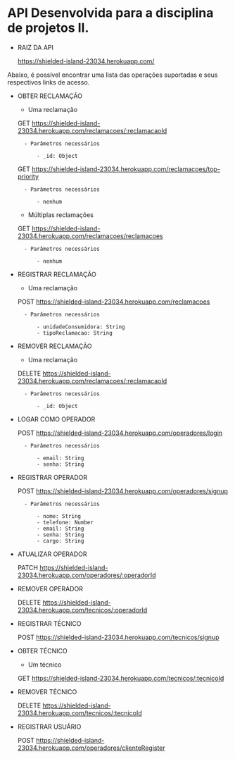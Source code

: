 # API Desenvolvida para a disciplina de projetos II.

- RAIZ DA API

    https://shielded-island-23034.herokuapp.com/
    
Abaixo, é possível encontrar uma lista das operações suportadas e seus respectivos links de acesso.


- OBTER RECLAMAÇÃO

    - Uma reclamação
   
    GET https://shielded-island-23034.herokuapp.com/reclamacoes/:reclamacaoId
              
        - Parâmetros necessários
            
            - _id: Object
            
    GET https://shielded-island-23034.herokuapp.com/reclamacoes/top-priority
    
        - Parâmetros necessários
       
            - nenhum
           
    - Múltiplas reclamações

    GET https://shielded-island-23034.herokuapp.com/reclamacoes/reclamacoes
    
        - Parâmetros necessários
            
            - nenhum

- REGISTRAR RECLAMAÇÃO

    - Uma reclamação
     
    POST https://shielded-island-23034.herokuapp.com/reclamacoes
    
        - Parâmetros necessários
        
            - unidadeConsumidora: String
            - tipoReclamacao: String 
    
- REMOVER RECLAMAÇÃO
    
    - Uma reclamação

    DELETE https://shielded-island-23034.herokuapp.com/reclamacoes/:reclamacaoId
    
        - Parâmetros necessários
    
            - _id: Object
    
- LOGAR COMO OPERADOR
    
    POST https://shielded-island-23034.herokuapp.com/operadores/login
    
        - Parâmetros necessários
   
            - email: String
            - senha: String  

- REGISTRAR OPERADOR

    POST https://shielded-island-23034.herokuapp.com/operadores/signup
    
        - Parâmetros necessários
    
            - nome: String
            - telefone: Number
            - email: String
            - senha: String
            - cargo: String
    
- ATUALIZAR OPERADOR

    PATCH https://shielded-island-23034.herokuapp.com/operadores/:operadorId
    
 - REMOVER OPERADOR
 
    DELETE https://shielded-island-23034.herokuapp.com/tecnicos/:operadorId
     
- REGISTRAR TÉCNICO
 
    POST  https://shielded-island-23034.herokuapp.com/tecnicos/signup
    
- OBTER TÉCNICO

    - Um técnico
    
    GET https://shielded-island-23034.herokuapp.com/tecnicos/:tecnicoId
      
 - REMOVER TÉCNICO

   DELETE https://shielded-island-23034.herokuapp.com/tecnicos/:tecnicoId

- REGISTRAR USUÁRIO

   POST  https://shielded-island-23034.herokuapp.com/operadores/clienteRegister

